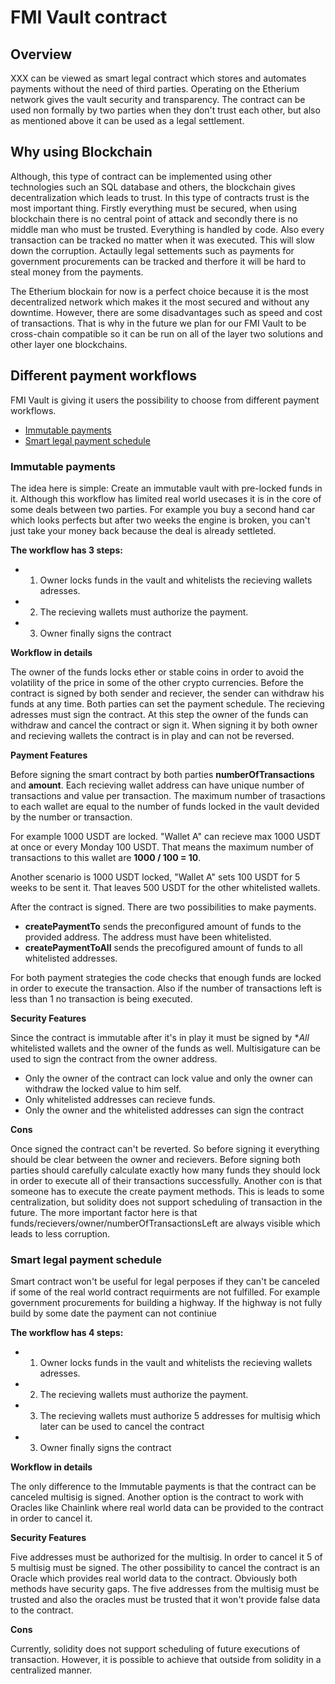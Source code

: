 # FMI Vault contract

## Overview

XXX can be viewed as smart legal contract which stores and automates payments without the need of third parties. Operating on the Etherium network gives the vault security and transparency. The contract can be used non formally by two parties when they don't trust each other, but also as mentioned above it can be used as a legal settlement.

## Why using Blockchain

Although, this type of contract can be implemented using other technologies such an SQL database and others, the blockchain gives decentralization which leads to trust. In this type of contracts trust is the most important thing. Firstly everything must be secured, when using blockchain there is no central point of attack and secondly there is no middle man who must be trusted. Everything is handled by code. Also every transaction can be tracked no matter when it was executed. This will slow down the corruption. Actaully legal settements such as payments for government procurements can be tracked and therfore it will be hard to steal money from the payments. 

The Etherium blockain for now is a perfect choice because it is the most decentralized network which makes it the most secured and without any downtime. However, there are some disadvantages such as speed and cost of transactions. That is why in the future we plan for our FMI Vault to be cross-chain compatible so it can be run on all of the layer two solutions and other layer one blockchains.

## Different payment workflows

FMI Vault is giving it users the possibility to choose from different payment workflows.
- [Immutable payments](#immutable-payment-schedule)
- [Smart legal payment schedule](#smart-legal-payment-schedule)

### Immutable payments

The idea here is simple: Create an immutable vault with pre-locked funds in it. Although this workflow has limited real world usecases it is in the core of some deals between two parties. For example you buy a second hand car which looks perfects but after two weeks the engine is broken, you can't just take your money back because the deal is already settleted.

**The workflow has 3 steps:**
- 1. Owner locks funds in the vault and whitelists the recieving wallets adresses.
- 2. The recieving wallets must authorize the payment.
- 3. Owner finally signs the contract

**Workflow in details**

The owner of the funds locks ether or stable coins in order to avoid the volatility of the price in some of the other crypto currencies. Before the contract is signed by both sender and reciever, the sender can withdraw his funds at any time. Both parties can set the payment schedule. The recieving adresses must sign the contract. At this step the owner of the funds can withdraw and cancel the contract or sign it. When signing it by both owner and recieving wallets the contract is in play and can not be reversed.

**Payment Features**

Before signing the smart contract by both parties **numberOfTransactions** and **amount**. Each recieving wallet address can have unique number of transactions and value per transaction. The maximum number of trasactions to each wallet are equal to the number of funds locked in the vault devided by the number or transaction.

For example 1000 USDT are locked. "Wallet A" can recieve max 1000 USDT at once or every Monday 100 USDT. That means the maximum number of transactions to this wallet are **1000 / 100 = 10**.

Another scenario is 1000 USDT locked, "Wallet A" sets 100 USDT for 5 weeks to be sent it. That leaves 500 USDT for the other whitelisted wallets. 

After the contract is signed. There are two possibilities to make payments.

- **createPaymentTo** sends the preconfigured amount of funds to the provided address. The address must have been whitelisted.
- **createPaymentToAll** sends the precofigured amount of funds to all whitelisted addresses.

For both payment strategies the code checks that enough funds are locked in order to execute the transaction. Also if the number of transactions left is less than 1 no transaction is being executed.

**Security Features**

Since the contract is immutable after it's in play it must be signed by **All* whitelisted wallets and the owner of the funds as well. Multisigature can be used to sign the contract from the owner address.

- Only the owner of the contract can lock value and only the owner can withdraw the locked value to him self.
- Only whitelisted addresses can recieve funds.
- Only the owner and the whitelisted addresses can sign the contract

**Cons**

Once signed the contract can't be reverted. So before signing it everything should be clear between the owner and recievers.
Before signing both parties should carefully calculate exactly how many funds they should lock in order to execute all of their transactions successfully.
Another con is that someone has to execute the create payment methods. This is leads to some centralization, but solidity does not support scheduling of transaction in the future. The more important factor here is that funds/recievers/owner/numberOfTransactionsLeft are always visible which leads to less corruption.

### Smart legal payment schedule

Smart contract won't be useful for legal perposes if they can't be canceled if some of the real world contract requirments are not fulfilled. For example government procurements for building a highway. If the highway is not fully build by some date the payment can not continiue

**The workflow has 4 steps:**
- 1. Owner locks funds in the vault and whitelists the recieving wallets adresses.
- 2. The recieving wallets must authorize the payment.
- 3. The recieving wallets must authorize 5 addresses for multisig which later can be used to cancel the contract
- 3. Owner finally signs the contract

**Workflow in details**

The only difference to the Immutable payments is that the contract can be canceled multisig is signed. Another option is the contract to work with Oracles like Chainlink where real world data can be provided to the contract in order to cancel it. 

**Security Features**

Five addresses must be authorized for the multisig. In order to cancel it 5 of 5 multisig must be signed. The other possibility to cancel the contract is an Oracle which provides real world data to the contract. Obviously both methods have security gaps. The five addresses from the multisig must be trusted and also the oracles must be trusted that it won't provide false data to the contract.

**Cons**

Currently, solidity does not support scheduling of future executions of transaction. However, it is possible to achieve that outside from solidity in a centralized manner.
